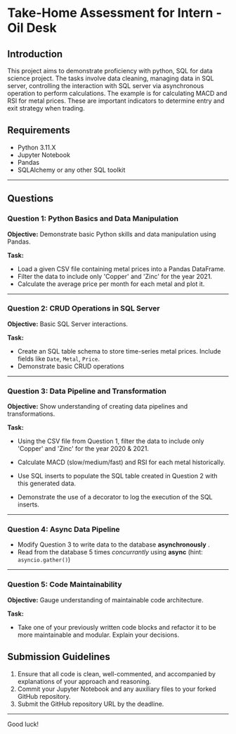 # Take-Home Assessment for Intern - Oil Desk

## Introduction

This project aims to demonstrate proficiency with python, SQL for data science project. The tasks involve data cleaning, managing data in SQL server, controlling the interaction with SQL server via asynchronous operation to perform calculations. The example is for calculating MACD and RSI for metal prices. These are important indicators to determine entry and exit strategy when trading.

## Requirements

- Python 3.11.X
- Jupyter Notebook
- Pandas
- SQLAlchemy or any other SQL toolkit

---

## Questions

### Question 1: Python Basics and Data Manipulation
**Objective:** Demonstrate basic Python skills and data manipulation using Pandas.

**Task:**
- Load a given CSV file containing metal prices into a Pandas DataFrame.
- Filter the data to include only 'Copper' and 'Zinc' for the year 2021.
- Calculate the average price per month for each metal and plot it.

---

### Question 2: CRUD Operations in SQL Server
**Objective:** Basic SQL Server interactions.

**Task:**
- Create an SQL table schema to store time-series metal prices. Include fields like `Date`, `Metal`, `Price`.
- Demonstrate basic CRUD operations

---

### Question 3: Data Pipeline and Transformation
**Objective:** Show understanding of creating data pipelines and transformations.

**Task:**
- Using the CSV file from Question 1, filter the data to include only 'Copper' and 'Zinc' for the year 2020 & 2021.
- Calculate MACD (slow/medium/fast) and RSI for each metal historically.
- Use SQL inserts to populate the SQL table created in Question 2 with this generated data.

- Demonstrate the use of a decorator to log the execution of the SQL inserts.

---

### Question 4: Async Data Pipeline
- Modify Question 3 to write data to the database **asynchronously** .
- Read from the database 5 times *concurrantly* using **async** (hint: `asyncio.gather()`)

---
### Question 5: Code Maintainability
**Objective:** Gauge understanding of maintainable code architecture.

**Task:**
- Take one of your previously written code blocks and refactor it to be more maintainable and modular. Explain your decisions.



## Submission Guidelines

1. Ensure that all code is clean, well-commented, and accompanied by explanations of your approach and reasoning.
2. Commit your Jupyter Notebook and any auxiliary files to your forked GitHub repository.
3. Submit the GitHub repository URL by the deadline.

---

Good luck!
